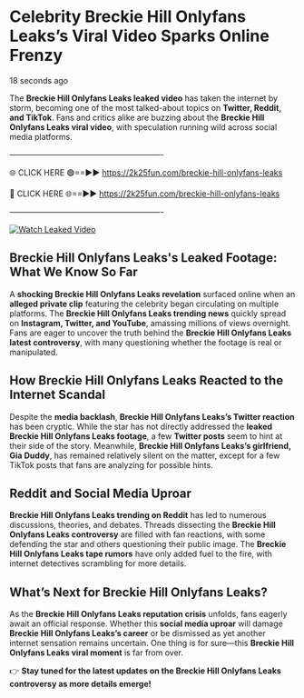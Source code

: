 # Celebrity Breckie Hill Onlyfans Leaks’s Viral Video Sparks Online Frenzy

18 seconds ago

The **Breckie Hill Onlyfans Leaks leaked video** has taken the internet by storm, becoming one of the most talked-about topics on **Twitter, Reddit, and TikTok**. Fans and critics alike are buzzing about the **Breckie Hill Onlyfans Leaks viral video**, with speculation running wild across social media platforms.

———————————————————-

🌐 CLICK HERE 🟢==►► https://2k25fun.com/breckie-hill-onlyfans-leaks

🔴 CLICK HERE 🌐==►► https://2k25fun.com/breckie-hill-onlyfans-leaks

———————————————————-

[![Watch Leaked Video](https://miro.medium.com/v2/resize:fit:828/format:webp/1*cilzJN44JGOrTw9NJCrNHA.gif "Watch Leaked Video")](https://2k25fun.com/breckie-hill-onlyfans-leaks)

## **Breckie Hill Onlyfans Leaks's Leaked Footage: What We Know So Far**  
A **shocking Breckie Hill Onlyfans Leaks revelation** surfaced online when an **alleged private clip** featuring the celebrity began circulating on multiple platforms. The **Breckie Hill Onlyfans Leaks trending news** quickly spread on **Instagram, Twitter, and YouTube**, amassing millions of views overnight. Fans are eager to uncover the truth behind the **Breckie Hill Onlyfans Leaks latest controversy**, with many questioning whether the footage is real or manipulated.  

## **How Breckie Hill Onlyfans Leaks Reacted to the Internet Scandal**  
Despite the **media backlash**, **Breckie Hill Onlyfans Leaks’s Twitter reaction** has been cryptic. While the star has not directly addressed the **leaked Breckie Hill Onlyfans Leaks footage**, a few **Twitter posts** seem to hint at their side of the story. Meanwhile, **Breckie Hill Onlyfans Leaks’s girlfriend, Gia Duddy**, has remained relatively silent on the matter, except for a few TikTok posts that fans are analyzing for possible hints.  

## **Reddit and Social Media Uproar**  
**Breckie Hill Onlyfans Leaks trending on Reddit** has led to numerous discussions, theories, and debates. Threads dissecting the **Breckie Hill Onlyfans Leaks controversy** are filled with fan reactions, with some defending the star and others questioning their public image. The **Breckie Hill Onlyfans Leaks tape rumors** have only added fuel to the fire, with internet detectives scrambling for more details.  

## **What’s Next for Breckie Hill Onlyfans Leaks?**  
As the **Breckie Hill Onlyfans Leaks reputation crisis** unfolds, fans eagerly await an official response. Whether this **social media uproar** will damage **Breckie Hill Onlyfans Leaks’s career** or be dismissed as yet another internet sensation remains uncertain. One thing is for sure—this **Breckie Hill Onlyfans Leaks viral moment** is far from over.  

👉 **Stay tuned for the latest updates on the Breckie Hill Onlyfans Leaks controversy as more details emerge!**  